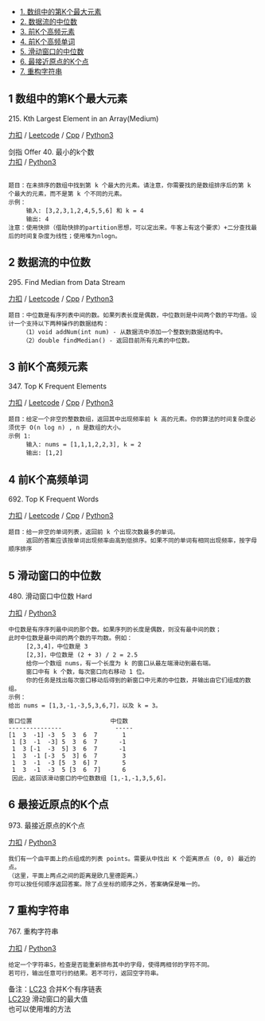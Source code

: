 <!-- GFM-TOC -->
* [1. 数组中的第K个最大元素](#1-数组中的第K个最大元素)
* [2. 数据流的中位数](#2-数据流的中位数)
* [3. 前K个高频元素](#3-前K个高频元素)
* [4. 前K个高频单词](#4-前K个高频单词)
* [5. 滑动窗口的中位数](#5-滑动窗口的中位数)  
* [6. 最接近原点的K个点](#6-最接近原点的K个点)  
* [7. 重构字符串](#7-重构字符串)
<!-- GFM-TOC -->

## 1 数组中的第K个最大元素
215\. Kth Largest Element in an Array(Medium)

[力扣](https://leetcode-cn.com/problems/kth-largest-element-in-an-array/) / [Leetcode](https://leetcode.com/problems/kth-largest-element-in-an-array/) / [Cpp](../ds_2_heap/L215-m.cpp) / [Python3](../python-algorithm/ds_2_heap/L215-m.py)

剑指 Offer 40\. 最小的k个数   
[力扣](https://leetcode-cn.com/problems/zui-xiao-de-kge-shu-lcof/submissions/) / [Python3](../python-algorithm/ds_2_heap/J40.py)  
```

题目：在未排序的数组中找到第 k 个最大的元素。请注意，你需要找的是数组排序后的第 k 个最大的元素，而不是第 k 个不同的元素。
示例：
     输入: [3,2,3,1,2,4,5,5,6] 和 k = 4
     输出: 4
注意：使用快排（借助快排的partition思想，可以定出来。牛客上有这个要求）+二分查找最后的时间复杂度为线性；使用堆为nlogn。
```

## 2 数据流的中位数
295\. Find Median from Data Stream  

[力扣](https://leetcode-cn.com/problems/find-median-from-data-stream/) / [Leetcode](https://leetcode.com/problems/find-median-from-data-stream/) / [Cpp](../ds_2_heap/L295-h.cpp) / [Python3](../python-algorithm/ds_2_heap/L295-h.py)
```
题目：中位数是有序列表中间的数。如果列表长度是偶数，中位数则是中间两个数的平均值。设计一个支持以下两种操作的数据结构：
    （1）void addNum(int num) - 从数据流中添加一个整数到数据结构中。
    （2）double findMedian() - 返回目前所有元素的中位数。
```

## 3 前K个高频元素
347\. Top K Frequent Elements  

[力扣](https://leetcode-cn.com/problems/top-k-frequent-elements/) / [Leetcode](https://leetcode.com/problems/top-k-frequent-elements/) / [Cpp](../ds_2_heap/L347-m.cpp) / [Python3](../python-algorithm/ds_2_heap/L347-m.py)
```
题目：给定一个非空的整数数组，返回其中出现频率前 k 高的元素。你的算法的时间复杂度必须优于 O(n log n) , n 是数组的大小。
示例 1:
     输入: nums = [1,1,1,2,2,3], k = 2
     输出: [1,2]
```

## 4 前K个高频单词
692\. Top K Frequent Words  

[力扣](https://leetcode-cn.com/problems/top-k-frequent-words/) / [Leetcode](https://leetcode.com/problems/top-k-frequent-words/) / [Cpp](../ds_2_heap/L692-m.cpp) / [Python3](../python-algorithm/ds_2_heap/L692-m.py)
```
题目：给一非空的单词列表，返回前 k 个出现次数最多的单词。
     返回的答案应该按单词出现频率由高到低排序。如果不同的单词有相同出现频率，按字母顺序排序
```

## 5 滑动窗口的中位数  
480\. 滑动窗口中位数    Hard   

[力扣](https://leetcode-cn.com/problems/sliding-window-median/) / [Python3](../python-algorithm/ds_2_heap/L480-h.py)     
```
中位数是有序序列最中间的那个数。如果序列的长度是偶数，则没有最中间的数；
此时中位数是最中间的两个数的平均数。例如：
     [2,3,4]，中位数是 3
     [2,3]，中位数是 (2 + 3) / 2 = 2.5
     给你一个数组 nums，有一个长度为 k 的窗口从最左端滑动到最右端。
     窗口中有 k 个数，每次窗口向右移动 1 位。
     你的任务是找出每次窗口移动后得到的新窗口中元素的中位数，并输出由它们组成的数组。
示例：
给出 nums = [1,3,-1,-3,5,3,6,7]，以及 k = 3。

窗口位置                      中位数
---------------               -----
[1  3  -1] -3  5  3  6  7       1
 1 [3  -1  -3] 5  3  6  7      -1
 1  3 [-1  -3  5] 3  6  7      -1
 1  3  -1 [-3  5  3] 6  7       3
 1  3  -1  -3 [5  3  6] 7       5
 1  3  -1  -3  5 [3  6  7]      6
 因此，返回该滑动窗口的中位数数组 [1,-1,-1,3,5,6]。

```

## 6 最接近原点的K个点  
973\. 最接近原点的K个点

[力扣](https://leetcode-cn.com/problems/k-closest-points-to-origin/) / [Python3](../python-algorithm/ds_2_heap/L973-m.py)     
```
我们有一个由平面上的点组成的列表 points。需要从中找出 K 个距离原点 (0, 0) 最近的点。
（这里，平面上两点之间的距离是欧几里德距离。）
你可以按任何顺序返回答案。除了点坐标的顺序之外，答案确保是唯一的。
```

## 7 重构字符串  
767\. 重构字符串

[力扣](https://leetcode-cn.com/problems/k-closest-points-to-origin/) / [Python3](../python-algorithm/ds_2_heap/L973-m.py)     
```
给定一个字符串S，检查是否能重新排布其中的字母，使得两相邻的字符不同。
若可行，输出任意可行的结果。若不可行，返回空字符串。
```

备注：[LC23](https://leetcode-cn.com/problems/merge-k-sorted-lists)    合并K个有序链表       
     [LC239](https://leetcode-cn.com/problems/sliding-window-maximum) 滑动窗口的最大值   
     也可以使用堆的方法
